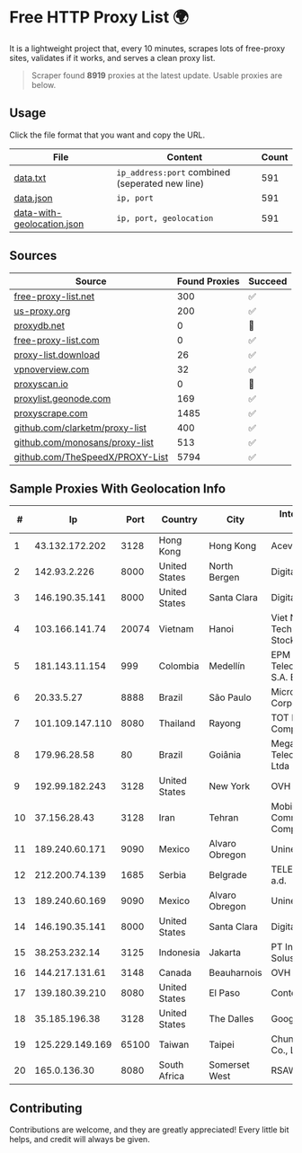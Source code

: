 
# Free HTTP Proxy List 🌍

It is a lightweight project that, every 10 minutes, scrapes lots of free-proxy sites, validates if it works, and serves a clean proxy list.


> Scraper found **8919** proxies at the latest update. Usable proxies are below.

## Usage

Click the file format that you want and copy the URL.


|File|Content|Count|
|----|-------|-----|
|[data.txt](https://raw.githubusercontent.com/themiralay/Proxy-List-World/master/data.txt)|`ip_address:port` combined (seperated new line)|591|
|[data.json](https://raw.githubusercontent.com/themiralay/Proxy-List-World/master/data.json)|`ip, port`|591|
|[data-with-geolocation.json](https://raw.githubusercontent.com/themiralay/Proxy-List-World/master/data-with-geolocation.json)|`ip, port, geolocation`|591|

## Sources

|Source|Found Proxies|Succeed|
|------|-------------|-------|
|[free-proxy-list.net](https://free-proxy-list.net)|300|✅|
|[us-proxy.org](https://www.us-proxy.org)|200|✅|
|[proxydb.net](http://proxydb.net)|0|🚫|
|[free-proxy-list.com](https://free-proxy-list.com/?page=&port=&type%5B%5D=http&type%5B%5D=https&up_time=0&search=Search)|0|✅|
|[proxy-list.download](https://www.proxy-list.download/HTTP)|26|✅|
|[vpnoverview.com](https://vpnoverview.com/privacy/anonymous-browsing/free-proxy-servers)|32|✅|
|[proxyscan.io](https://www.proxyscan.io)|0|🚫|
|[proxylist.geonode.com](https://proxylist.geonode.com/api/proxy-list?limit=300&page=1&sort_by=lastChecked&sort_type=desc&protocols=http,https)|169|✅|
|[proxyscrape.com](https://api.proxyscrape.com/v2/?request=displayproxies&protocol=http&timeout=10000&country=all&ssl=all&anonymity=all)|1485|✅|
|[github.com/clarketm/proxy-list](https://raw.githubusercontent.com/clarketm/proxy-list/master/proxy-list-raw.txt)|400|✅|
|[github.com/monosans/proxy-list](https://raw.githubusercontent.com/monosans/proxy-list/main/proxies/http.txt)|513|✅|
|[github.com/TheSpeedX/PROXY-List](https://raw.githubusercontent.com/TheSpeedX/PROXY-List/master/http.txt)|5794|✅|


## Sample Proxies With Geolocation Info

|#|Ip|Port|Country|City|Internet Service Provider|
|-|--|----|-------|----|-------------------------|
|1|43.132.172.202|3128|Hong Kong|Hong Kong|Aceville Pte.ltd|
|2|142.93.2.226|8000|United States|North Bergen|DigitalOcean, LLC|
|3|146.190.35.141|8000|United States|Santa Clara|DigitalOcean, LLC|
|4|103.166.141.74|20074|Vietnam|Hanoi|Viet NAM Cloud Technology Joint Stock Company|
|5|181.143.11.154|999|Colombia|Medellín|EPM Telecomunicaciones S.A. E.S.P.|
|6|20.33.5.27|8888|Brazil|São Paulo|Microsoft Corporation|
|7|101.109.147.110|8080|Thailand|Rayong|TOT Public Company Limited|
|8|179.96.28.58|80|Brazil|Goiânia|Megatelecom Telecomunicacoes Ltda|
|9|192.99.182.243|3128|United States|New York|OVH Hosting|
|10|37.156.28.43|3128|Iran|Tehran|Mobin Net Communication Company|
|11|189.240.60.171|9090|Mexico|Alvaro Obregon|Uninet S.A. de C.V.|
|12|212.200.74.139|1685|Serbia|Belgrade|TELEKOM SRBIJA a.d.|
|13|189.240.60.169|9090|Mexico|Alvaro Obregon|Uninet S.A. de C.V.|
|14|146.190.35.141|8000|United States|Santa Clara|DigitalOcean, LLC|
|15|38.253.232.14|3125|Indonesia|Jakarta|PT Indo Telemedia Solusi|
|16|144.217.131.61|3148|Canada|Beauharnois|OVH Hosting|
|17|139.180.39.210|8080|United States|El Paso|Conterra|
|18|35.185.196.38|3128|United States|The Dalles|Google LLC|
|19|125.229.149.169|65100|Taiwan|Taipei|Chunghwa Telecom Co., Ltd.|
|20|165.0.136.30|8080|South Africa|Somerset West|RSAWEB (PTY) LTD|



## Contributing

Contributions are welcome, and they are greatly appreciated! Every
little bit helps, and credit will always be given.

